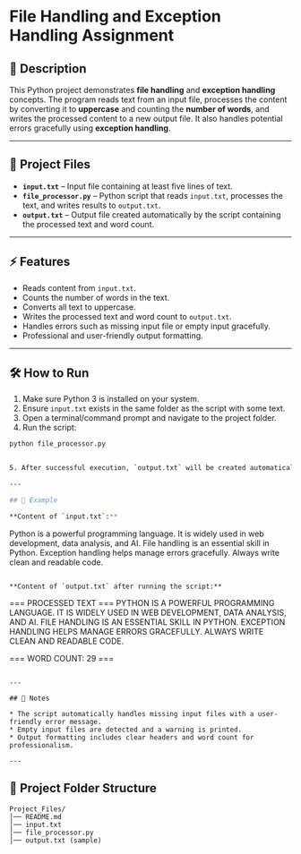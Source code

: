 # File Handling and Exception Handling Assignment

## 📄 Description
This Python project demonstrates **file handling** and **exception handling** concepts. The program reads text from an input file, processes the content by converting it to **uppercase** and counting the **number of words**, and writes the processed content to a new output file. It also handles potential errors gracefully using **exception handling**.

---

## 📁 Project Files
- **`input.txt`** – Input file containing at least five lines of text.  
- **`file_processor.py`** – Python script that reads `input.txt`, processes the text, and writes results to `output.txt`.  
- **`output.txt`** – Output file created automatically by the script containing the processed text and word count.  

---

## ⚡ Features
- Reads content from `input.txt`.
- Counts the number of words in the text.
- Converts all text to uppercase.
- Writes the processed text and word count to `output.txt`.
- Handles errors such as missing input file or empty input gracefully.
- Professional and user-friendly output formatting.

---

## 🛠 How to Run
1. Make sure Python 3 is installed on your system.
2. Ensure `input.txt` exists in the same folder as the script with some text.
3. Open a terminal/command prompt and navigate to the project folder.
4. Run the script:

```bash
python file_processor.py


5. After successful execution, `output.txt` will be created automatically with the processed content.

---

## 📝 Example

**Content of `input.txt`:**

```
Python is a powerful programming language.
It is widely used in web development, data analysis, and AI.
File handling is an essential skill in Python.
Exception handling helps manage errors gracefully.
Always write clean and readable code.
```

**Content of `output.txt` after running the script:**

```
=== PROCESSED TEXT ===
PYTHON IS A POWERFUL PROGRAMMING LANGUAGE.
IT IS WIDELY USED IN WEB DEVELOPMENT, DATA ANALYSIS, AND AI.
FILE HANDLING IS AN ESSENTIAL SKILL IN PYTHON.
EXCEPTION HANDLING HELPS MANAGE ERRORS GRACEFULLY.
ALWAYS WRITE CLEAN AND READABLE CODE.

=== WORD COUNT: 29 ===
```

---

## 🚀 Notes

* The script automatically handles missing input files with a user-friendly error message.
* Empty input files are detected and a warning is printed.
* Output formatting includes clear headers and word count for professionalism.

---
```
## 📂 Project Folder Structure
```
Project_Files/
│── README.md
│── input.txt
│── file_processor.py
│── output.txt (sample)


```
